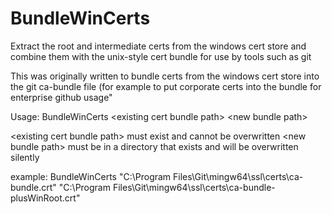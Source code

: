 # BundleWinCerts
Extract the root and intermediate certs from the windows cert store and combine them with the unix-style cert bundle for use by tools such as git

This was originally written to bundle certs from the windows cert store into the git ca-bundle file (for example to put corporate certs into the bundle for enterprise github usage"

Usage:
BundleWinCerts &lt;existing cert bundle path&gt; &lt;new bundle path&gt;

&lt;existing cert bundle path&gt; must exist and cannot be overwritten
&lt;new bundle path&gt; must be in a directory that exists and will be overwritten silently

example:
BundleWinCerts "C:\Program Files\Git\mingw64\ssl\certs\ca-bundle.crt" "C:\Program Files\Git\mingw64\ssl\certs\ca-bundle-plusWinRoot.crt"
